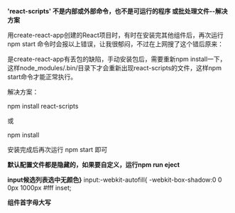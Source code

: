 **'react-scripts' 不是内部或外部命令，也不是可运行的程序 或批处理文件--解决方案**

用create-react-app创建的React项目时，有时在安装完其他组件后，再次运行 npm start 命令时会报以上错误，让我很郁闷，不过在上网搜了这个错后原来：

是create-react-app有丢包的缺陷，手动安装包后，需要重新npm install一下，这样node_modules/.bin/目录下才会重新出现react-scripts的文件，这样npm start命令才能正常执行。

解决方案：

npm install react-scripts

或

npm install

安装完成后再次运行 npm start 即可

**默认配置文件都是隐藏的，如果要自定义，运行npm run eject**

**input候选列表选中无颜色}**
input:-webkit-autofill{ -webkit-box-shadow:0 0 0px 1000px #fff inset;

**组件首字母大写**